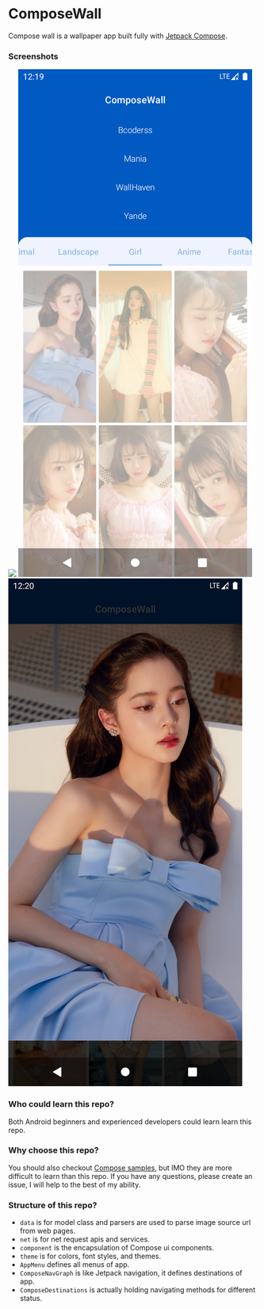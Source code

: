 # ComposeWall

Compose wall is a wallpaper app built fully
with [Jetpack Compose](https://developer.android.com/jetpack/compose).

### Screenshots

![](Screenshots/0.png) ![](Screenshots/1.png) ![](Screenshots/2.png)

### Who could learn this repo?

Both Android beginners and experienced developers could learn learn this repo.

### Why choose this repo?

You should also checkout [Compose samples](https://github.com/android/compose-samples), but IMO they
are more difficult to learn than this repo. If you have any questions, please create an issue, I
will help to the best of my ability.

### Structure of this repo?

- `data` is for model class and parsers are used to parse image source url from web pages.
- `net` is for net request apis and services.
- `component` is the encapsulation of Compose ui components.
- `theme` is for colors, font styles, and themes.
- `AppMenu` defines all menus of app.
- `ComposeNavGraph` is like Jetpack navigation, it defines destinations of app.
- `ComposeDestinations` is actually holding navigating methods for different status.

